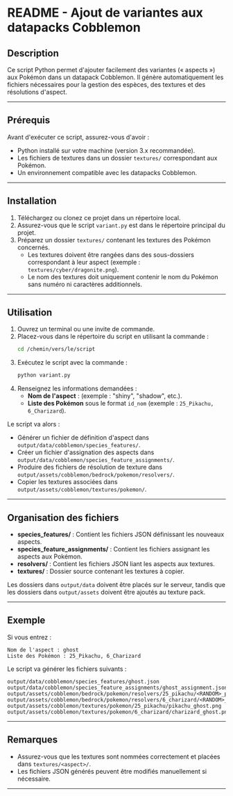 # README - Ajout de variantes aux datapacks Cobblemon

## Description
Ce script Python permet d'ajouter facilement des variantes (« aspects ») aux Pokémon dans un datapack Cobblemon. Il génère automatiquement les fichiers nécessaires pour la gestion des espèces, des textures et des résolutions d'aspect.

---

## Prérequis
Avant d'exécuter ce script, assurez-vous d'avoir :
- Python installé sur votre machine (version 3.x recommandée).
- Les fichiers de textures dans un dossier `textures/` correspondant aux Pokémon.
- Un environnement compatible avec les datapacks Cobblemon.

---

## Installation
1. Téléchargez ou clonez ce projet dans un répertoire local.
2. Assurez-vous que le script `variant.py` est dans le répertoire principal du projet.
3. Préparez un dossier `textures/` contenant les textures des Pokémon concernés.
   - Les textures doivent être rangées dans des sous-dossiers correspondant à leur aspect (exemple : `textures/cyber/dragonite.png`).
   - Le nom des textures doit uniquement contenir le nom du Pokémon sans numéro ni caractères additionnels.

---

## Utilisation
1. Ouvrez un terminal ou une invite de commande.
2. Placez-vous dans le répertoire du script en utilisant la commande :
   ```sh
   cd /chemin/vers/le/script
   ```
3. Exécutez le script avec la commande :
   ```sh
   python variant.py
   ```
4. Renseignez les informations demandées :
   - **Nom de l'aspect** : (exemple : "shiny", "shadow", etc.).
   - **Liste des Pokémon** sous le format `id_nom` (exemple : `25_Pikachu, 6_Charizard`).

Le script va alors :
- Générer un fichier de définition d'aspect dans `output/data/cobblemon/species_features/`.
- Créer un fichier d'assignation des aspects dans `output/data/cobblemon/species_feature_assignments/`.
- Produire des fichiers de résolution de texture dans `output/assets/cobblemon/bedrock/pokemon/resolvers/`.
- Copier les textures associées dans `output/assets/cobblemon/textures/pokemon/`.

---

## Organisation des fichiers
- **species_features/** : Contient les fichiers JSON définissant les nouveaux aspects.
- **species_feature_assignments/** : Contient les fichiers assignant les aspects aux Pokémon.
- **resolvers/** : Contient les fichiers JSON liant les aspects aux textures.
- **textures/** : Dossier source contenant les textures à copier.

Les dossiers dans `output/data` doivent être placés sur le serveur, tandis que les dossiers dans `output/assets` doivent être ajoutés au texture pack.

---

## Exemple
Si vous entrez :
```
Nom de l'aspect : ghost
Liste des Pokémon : 25_Pikachu, 6_Charizard
```
Le script va générer les fichiers suivants :
```
output/data/cobblemon/species_features/ghost.json
output/data/cobblemon/species_feature_assignments/ghost_assignment.json
output/assets/cobblemon/bedrock/pokemon/resolvers/25_pikachu/<RANDOM>_pikachu_ghost.json
output/assets/cobblemon/bedrock/pokemon/resolvers/6_charizard/<RANDOM>_charizard_ghost.json
output/assets/cobblemon/textures/pokemon/25_pikachu/pikachu_ghost.png
output/assets/cobblemon/textures/pokemon/6_charizard/charizard_ghost.png
```

---

## Remarques
- Assurez-vous que les textures sont nommées correctement et placées dans `textures/<aspect>/`.
- Les fichiers JSON générés peuvent être modifiés manuellement si nécessaire.

---
